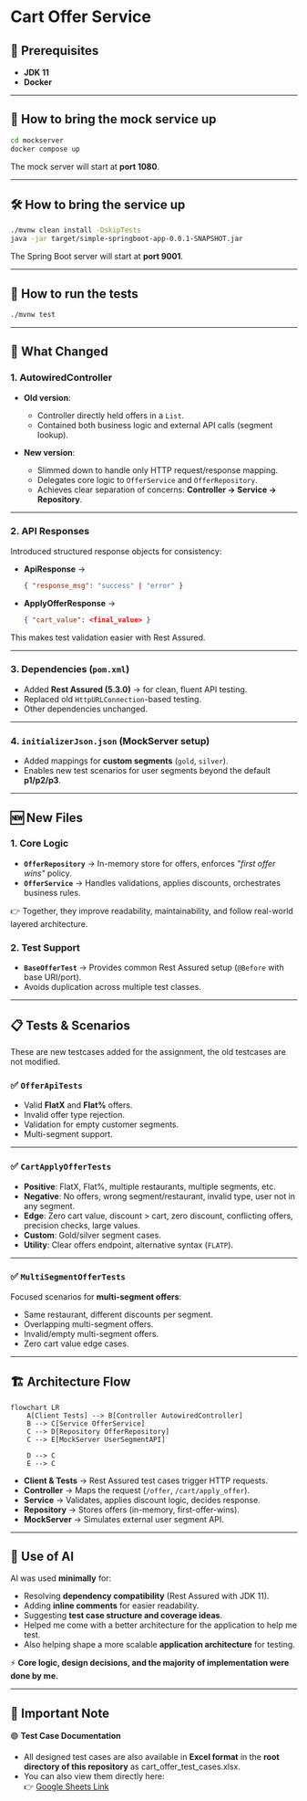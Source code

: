 # Cart Offer Service

## 📌 Prerequisites
- **JDK 11**  
- **Docker**  

---

## 🚀 How to bring the mock service up
```bash
cd mockserver  
docker compose up
````

The mock server will start at **port 1080**.

---

## 🛠️ How to bring the service up

```bash
./mvnw clean install -DskipTests  
java -jar target/simple-springboot-app-0.0.1-SNAPSHOT.jar
```

The Spring Boot server will start at **port 9001**.

---

## 🧪 How to run the tests

```bash
./mvnw test
```

---

## 🔄 What Changed

### 1. AutowiredController

* **Old version**:

    * Controller directly held offers in a `List`.
    * Contained both business logic and external API calls (segment lookup).

* **New version**:

    * Slimmed down to handle only HTTP request/response mapping.
    * Delegates core logic to `OfferService` and `OfferRepository`.
    * Achieves clear separation of concerns: **Controller → Service → Repository**.

---

### 2. API Responses

Introduced structured response objects for consistency:

* **ApiResponse** →

  ```json
  { "response_msg": "success" | "error" }
  ```
* **ApplyOfferResponse** →

  ```json
  { "cart_value": <final_value> }
  ```

This makes test validation easier with Rest Assured.

---

### 3. Dependencies (`pom.xml`)

* Added **Rest Assured (5.3.0)** → for clean, fluent API testing.
* Replaced old `HttpURLConnection`-based testing.
* Other dependencies unchanged.

---

### 4. `initializerJson.json` (MockServer setup)

* Added mappings for **custom segments** (`gold`, `silver`).
* Enables new test scenarios for user segments beyond the default **p1/p2/p3**.

---

## 🆕 New Files

### 1. Core Logic

* **`OfferRepository`** → In-memory store for offers, enforces *"first offer wins"* policy.
* **`OfferService`** → Handles validations, applies discounts, orchestrates business rules.

👉 Together, they improve readability, maintainability, and follow real-world layered architecture.

### 2. Test Support

* **`BaseOfferTest`** → Provides common Rest Assured setup (`@Before` with base URI/port).
* Avoids duplication across multiple test classes.

---

## 📋 Tests & Scenarios

These are new testcases added for the assignment, the old testcases are not modified.

### ✅ `OfferApiTests`

* Valid **FlatX** and **Flat%** offers.
* Invalid offer type rejection.
* Validation for empty customer segments.
* Multi-segment support.

---

### ✅ `CartApplyOfferTests`

* **Positive**: FlatX, Flat%, multiple restaurants, multiple segments, etc.
* **Negative**: No offers, wrong segment/restaurant, invalid type, user not in any segment.
* **Edge**: Zero cart value, discount > cart, zero discount, conflicting offers, precision checks, large values.
* **Custom**: Gold/silver segment cases.
* **Utility**: Clear offers endpoint, alternative syntax (`FLATP`).

---

### ✅ `MultiSegmentOfferTests`

Focused scenarios for **multi-segment offers**:

* Same restaurant, different discounts per segment.
* Overlapping multi-segment offers.
* Invalid/empty multi-segment offers.
* Zero cart value edge cases.

---

## 🏗️ Architecture Flow

```mermaid
flowchart LR
    A[Client Tests] --> B[Controller AutowiredController]
    B --> C[Service OfferService]
    C --> D[Repository OfferRepository]
    C --> E[MockServer UserSegmentAPI]

    D --> C
    E --> C
```

* **Client & Tests** → Rest Assured test cases trigger HTTP requests.
* **Controller** → Maps the request (`/offer`, `/cart/apply_offer`).
* **Service** → Validates, applies discount logic, decides response.
* **Repository** → Stores offers (in-memory, first-offer-wins).
* **MockServer** → Simulates external user segment API.

---

## 🤖 Use of AI

AI was used **minimally** for:

* Resolving **dependency compatibility** (Rest Assured with JDK 11).
* Adding **inline comments** for easier readability.
* Suggesting **test case structure and coverage ideas**.
* Helped me come with a better architecture for the application to help me test.
* Also helping shape a more scalable **application architecture** for testing.

⚡ **Core logic, design decisions, and the majority of implementation were done by me.**

---

## 📌 Important Note

🟢 **Test Case Documentation**
- All designed test cases are also available in **Excel format** in the **root directory of this repository** as cart_offer_test_cases.xlsx.
- You can also view them directly here:  
  👉 [Google Sheets Link](https://docs.google.com/spreadsheets/d/1vmC7TW8D3_5ttIgcpcY-HjxOYyj_ElRNpgACUw17l68/edit?usp=sharing)  
